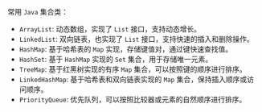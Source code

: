常用 `Java` 集合类：

-   `ArrayList`: 动态数组，实现了 `List` 接口，支持动态增长。
-   `LinkedList`: 双向链表，也实现了 `List` 接口，支持快速的插入和删除操作。
-   `HashMap`: 基于哈希表的 `Map` 实现，存储键值对，通过键快速查找值。
-   `HashSet`: 基于 `HashMap` 实现的 `Set` 集合，用于存储唯一元素。
-   `TreeMap`: 基于红黑树实现的有序 `Map` 集合，可以按照键的顺序进行排序。
-   `LinkedHashMap`: 基于哈希表和双向链表实现的 `Map` 集合，保持插入顺序或访问顺序。
-   `PriorityQueue`: 优先队列，可以按照比较器或元素的自然顺序进行排序。
